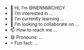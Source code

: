 - 👋 Hi, I’m @NENNMICHICY
- 👀 I’m interested in ...
- 🌱 I’m currently learning ...
- 💞️ I’m looking to collaborate on ...
- 📫 How to reach me ...
- 😄 Pronouns: ...
- ⚡ Fun fact: ...

<!---
NENNMICHICY/NENNMICHICY is a ✨ special ✨ repository because its `README.md` (this file) appears on your GitHub profile.
You can click the Preview link to take a look at your changes.
--->
